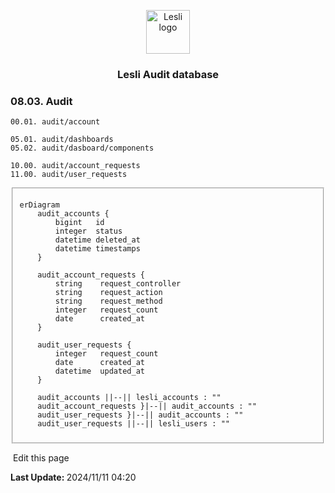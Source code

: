 
<p align="center">
    <img width="70" alt="Lesli logo" src="../app/assets/images/lesli_audit/audit-logo.svg" />
</p>

<h3 align="center">Lesli Audit database</h3>

### 08.03. Audit
```plaintext
00.01. audit/account

05.01. audit/dashboards 
05.02. audit/dasboard/components 

10.00. audit/account_requests
11.00. audit/user_requests
```


<fieldset>

```mermaid
erDiagram
    audit_accounts {
        bigint   id
        integer  status
        datetime deleted_at
        datetime timestamps 
    }

    audit_account_requests {
        string    request_controller
        string    request_action
        string    request_method
        integer   request_count
        date      created_at
    }

    audit_user_requests {
        integer   request_count
        date      created_at
        datetime  updated_at
    }

    audit_accounts ||--|| lesli_accounts : ""
    audit_account_requests }|--|| audit_accounts : ""
    audit_user_requests }|--|| audit_accounts : ""
    audit_user_requests ||--|| lesli_users : ""

```
</fieldset>
<section class="lesli-documentation-footer">
    <p><a><i class="ri-external-link-fill"></i>&nbsp;Edit this page</a><p/>
    <p><b>Last Update: </b>2024/11/11 04:20</p>
</section>
<!-- This code was automatically generated -->
<!-- to update this docs please run rake docs:build -->
